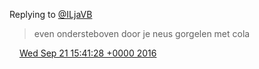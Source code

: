 Replying to [@ILjaVB](https://twitter.com/ILjaVB/status/778608070364725249)

> even ondersteboven door je neus gorgelen met cola

<img src="../../media/tweet.ico" width="12" /> [Wed Sep 21 15:41:28 +0000 2016](https://twitter.com/DromerDenker/status/778620167626584065)